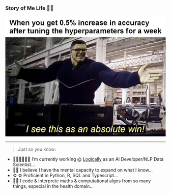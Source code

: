 ### Story of Me Life 👋🏾

![](misc/melife_meme.JPG)



<!-- **tosi-n/tosi-n** is a ✨ _special_ ✨ repository because its `README.md` (this file) appears on your GitHub profile. -->


<hr>

> Just so you know:

- 👨🏾‍💻👨🏾‍💻 I’m currently working @  [Logically](https://www.logically.ai) as an AI Developer/NLP Data Scientist...
- 🧠🧠 I believe I have the mental capacity to expand on what I know...
- ⚙️ ⚙️ Proficient in  Python, R, SQL and Typescript...
- 🤔🤔 I code & interprete maths & computational algos from so many things, especial in the health domain...
<!-- - 💬 Ask me about ...
- 📫 How to reach me: ...
- 😄 Pronouns: ...
- ⚡ Fun fact: ... -->

